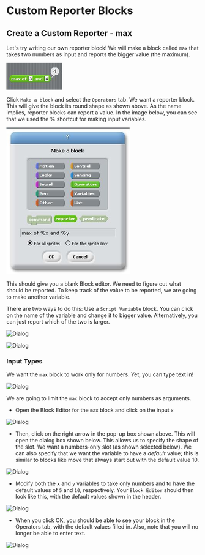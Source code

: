 # Custom Reporter Blocks

## Create a Custom Reporter - max

Let's try writing our own reporter block!  We will make a block called `max` that takes two numbers as input and reports the bigger value \(the maximum\).

![](../.gitbook/assets/image%20%28161%29.png)

Click `Make a block` and select the `Operators` tab. We want a reporter block. This will give the block its round shape as shown above. As the name implies, reporter blocks can report a value. In the image below, you can see that we used the % shortcut for making input variables.

![](../.gitbook/assets/image%20%2881%29.png)

This should give you a blank Block editor. We need to figure out what should be reported. To keep track of the value to be reported, we are going to make another variable. 

There are two ways to do this: Use a `Script Variable` block. You can click on the name of the variable and change it to bigger value. Alternatively, you can just report which of the two is larger.

![Dialog](http://bjc-nc.github.io/bjc-course/curriculum/03-build-your-own-blocks/labs/lab-block-18.png)

![Dialog](http://bjc-nc.github.io/bjc-course/curriculum/03-build-your-own-blocks/labs/lab-block-19.png)

### Input Types <a id="input-types"></a>

We want the `max` block to work only for numbers. Yet, you can type text in!

![Dialog](http://bjc-nc.github.io/bjc-course/curriculum/03-build-your-own-blocks/labs/lab-block-20.png)

We are going to limit the `max` block to accept only numbers as arguments.

* Open the Block Editor for the `max` block and click on the input `x`

![Dialog](http://bjc-nc.github.io/bjc-course/curriculum/03-build-your-own-blocks/labs/lab-block-21.png)

* Then, click on the right arrow in the pop-up box shown above. This will open the dialog box shown below. This allows us to specify the shape of the slot. We want a numbers-only slot \(as shown selected below\). We can also specify that we want the variable to have a _default_ value; this is similar to blocks like move that always start out with the default value 10.

![Dialog](http://bjc-nc.github.io/bjc-course/curriculum/03-build-your-own-blocks/labs/lab-block-22.png)

* Modify both the `x` and `y` variables to take only numbers and to have the default values of `5` and `10`, respectively. Your `Block Editor` should then look like this, with the default values shown in the header.

![Dialog](http://bjc-nc.github.io/bjc-course/curriculum/03-build-your-own-blocks/labs/lab-block-23.png)

* When you click OK, you should be able to see your block in the Operators tab, with the default values filled in. Also, note that you will no longer be able to enter text.

![Dialog](http://bjc-nc.github.io/bjc-course/curriculum/03-build-your-own-blocks/labs/lab-block-24.png)

